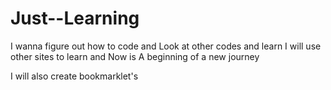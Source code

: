 # Just--Learning
I wanna figure out how to code and Look at other codes and learn
<a> I will use other sites to learn </a>
and Now is A beginning of a new journey


I will also create bookmarklet's
